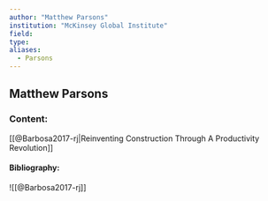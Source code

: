 ```yaml
---
author: "Matthew Parsons"
institution: "McKinsey Global Institute"
field:
type:
aliases:
  - Parsons
---
```


## Matthew Parsons

### Content:
[[@Barbosa2017-rj|Reinventing Construction Through A Productivity Revolution]]

#### Bibliography:

![[@Barbosa2017-rj]]